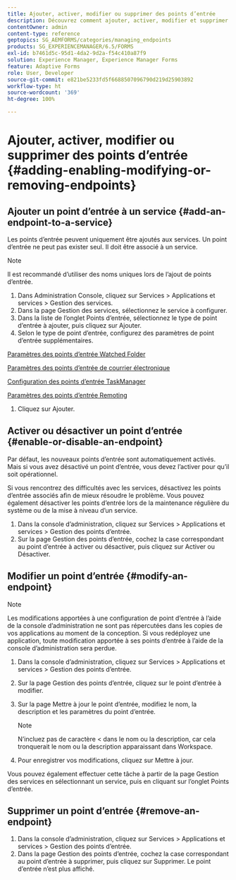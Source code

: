 ```yaml
---
title: Ajouter, activer, modifier ou supprimer des points d’entrée
description: Découvrez comment ajouter, activer, modifier et supprimer des points d’entrée.
contentOwner: admin
content-type: reference
geptopics: SG_AEMFORMS/categories/managing_endpoints
products: SG_EXPERIENCEMANAGER/6.5/FORMS
exl-id: b7461d5c-95d1-4da2-9d2a-f54c410a87f9
solution: Experience Manager, Experience Manager Forms
feature: Adaptive Forms
role: User, Developer
source-git-commit: e821be5233fd5f6688507096790d219d25903892
workflow-type: ht
source-wordcount: '369'
ht-degree: 100%

---
```


# Ajouter, activer, modifier ou supprimer des points d’entrée {#adding-enabling-modifying-or-removing-endpoints}

## Ajouter un point d’entrée à un service {#add-an-endpoint-to-a-service}

Les points d’entrée peuvent uniquement être ajoutés aux services. Un point d’entrée ne peut pas exister seul. Il doit être associé à un service.

>[!NOTE]
>
>Il est recommandé d’utiliser des noms uniques lors de l’ajout de points d’entrée.

1. Dans Administration Console, cliquez sur Services > Applications et services > Gestion des services.
1. Dans la page Gestion des services, sélectionnez le service à configurer.
1. Dans la liste de l’onglet Points d’entrée, sélectionnez le type de point d’entrée à ajouter, puis cliquez sur Ajouter.
1. Selon le type de point d’entrée, configurez des paramètres de point d’entrée supplémentaires.

[Paramètres des points d’entrée Watched Folder](/help/forms/using/admin-help/configuring-watched-folder-endpoints.md#watched-folder-endpoint-settings)

[Paramètres des points d’entrée de courrier électronique](/help/forms/using/admin-help/configuring-email-endpoints.md#email-endpoint-settings)

[Configuration des points d’entrée TaskManager](/help/forms/using/admin-help/configuring-task-manager-endpoints.md#configuring-task-manager-endpoints)

[Paramètres des points d’entrée Remoting](/help/forms/using/admin-help/configuring-remoting-endpoints.md#remoting-endpoint-settings)

1. Cliquez sur Ajouter.

## Activer ou désactiver un point d’entrée {#enable-or-disable-an-endpoint}

Par défaut, les nouveaux points d’entrée sont automatiquement activés. Mais si vous avez désactivé un point d’entrée, vous devez l’activer pour qu’il soit opérationnel.

Si vous rencontrez des difficultés avec les services, désactivez les points d’entrée associés afin de mieux résoudre le problème. Vous pouvez également désactiver les points d’entrée lors de la maintenance régulière du système ou de la mise à niveau d’un service.

1. Dans la console d’administration, cliquez sur Services > Applications et services > Gestion des points d’entrée.
1. Sur la page Gestion des points d’entrée, cochez la case correspondant au point d’entrée à activer ou désactiver, puis cliquez sur Activer ou Désactiver.

## Modifier un point d’entrée {#modify-an-endpoint}

>[!NOTE]
>
>Les modifications apportées à une configuration de point d’entrée à l’aide de la console d’administration ne sont pas répercutées dans les copies de vos applications au moment de la conception. Si vous redéployez une application, toute modification apportée à ses points d’entrée à l’aide de la console d’administration sera perdue.

1. Dans la console d’administration, cliquez sur Services > Applications et services > Gestion des points d’entrée.
1. Sur la page Gestion des points d’entrée, cliquez sur le point d’entrée à modifier.
1. Sur la page Mettre à jour le point d’entrée, modifiez le nom, la description et les paramètres du point d’entrée.

   >[!NOTE]
   >
   >N’incluez pas de caractère &lt; dans le nom ou la description, car cela tronquerait le nom ou la description apparaissant dans Workspace.

1. Pour enregistrer vos modifications, cliquez sur Mettre à jour.

Vous pouvez également effectuer cette tâche à partir de la page Gestion des services en sélectionnant un service, puis en cliquant sur l’onglet Points d’entrée.

## Supprimer un point d’entrée {#remove-an-endpoint}

1. Dans la console d’administration, cliquez sur Services > Applications et services > Gestion des points d’entrée.
1. Dans la page Gestion des points d’entrée, cochez la case correspondant au point d’entrée à supprimer, puis cliquez sur Supprimer. Le point d’entrée n’est plus affiché.
